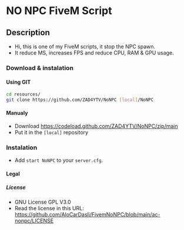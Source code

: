 # NO NPC FiveM Script

## Description

- Hi, this is one of my FiveM scripts, it stop the NPC spawn.
- It reduce MS, increases FPS and reduce CPU, RAM & GPU usage.

### Download & instalation

#### Using GIT

```sh
cd resources/
git clone https://github.com/ZAD4YTV/NoNPC [local]/NoNPC
```

#### Manualy

- Download <https://codeload.github.com/ZAD4YTV/NoNPC/zip/main>
- Put it in the `[local]` repository

### Instalation

- Add `start NoNPC` to your `server.cfg`.

#### Legal

##### License

- GNU License GPL V3.0
- Read the license in this URL: <https://github.com/AloCarDasli/FivemNoNPC/blob/main/ac-nonpc/LICENSE>
